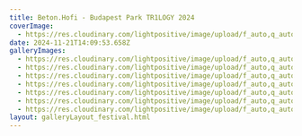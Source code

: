 ```yaml
---
title: Beton.Hofi - Budapest Park TR1LOGY 2024
coverImage:
  - https://res.cloudinary.com/lightpositive/image/upload/f_auto,q_auto/v1732198491/uploads/Beton.Hofi%20-%20Budapest%20Park%20TR1LOGY%202024/450069943_879891074166564_6353969564157060317_n_2.jpg
date: 2024-11-21T14:09:53.658Z
galleryImages:
  - https://res.cloudinary.com/lightpositive/image/upload/f_auto,q_auto/v1732198491/uploads/Beton.Hofi%20-%20Budapest%20Park%20TR1LOGY%202024/450069943_879891074166564_6353969564157060317_n_2.jpg
  - https://res.cloudinary.com/lightpositive/image/upload/f_auto,q_auto/v1732198490/uploads/Beton.Hofi%20-%20Budapest%20Park%20TR1LOGY%202024/450073682_879079134247758_5220218243517871232_n_2.jpg
  - https://res.cloudinary.com/lightpositive/image/upload/f_auto,q_auto/v1732198488/uploads/Beton.Hofi%20-%20Budapest%20Park%20TR1LOGY%202024/449954311_879079117581093_4034569703919597412_n_2.jpg
  - https://res.cloudinary.com/lightpositive/image/upload/f_auto,q_auto/v1732198487/uploads/Beton.Hofi%20-%20Budapest%20Park%20TR1LOGY%202024/450229511_879891714166500_455229233033068984_n_2.jpg
  - https://res.cloudinary.com/lightpositive/image/upload/f_auto,q_auto/v1732198487/uploads/Beton.Hofi%20-%20Budapest%20Park%20TR1LOGY%202024/450080745_879891227499882_1395823742833175822_n_2.jpg
  - https://res.cloudinary.com/lightpositive/image/upload/f_auto,q_auto/v1732198486/uploads/Beton.Hofi%20-%20Budapest%20Park%20TR1LOGY%202024/450254798_879891370833201_2901150592920932302_n_2.jpg
  - https://res.cloudinary.com/lightpositive/image/upload/f_auto,q_auto/v1732198485/uploads/Beton.Hofi%20-%20Budapest%20Park%20TR1LOGY%202024/450254129_879079104247761_9040392649062024434_n_2.jpg
layout: galleryLayout_festival.html
---
```

